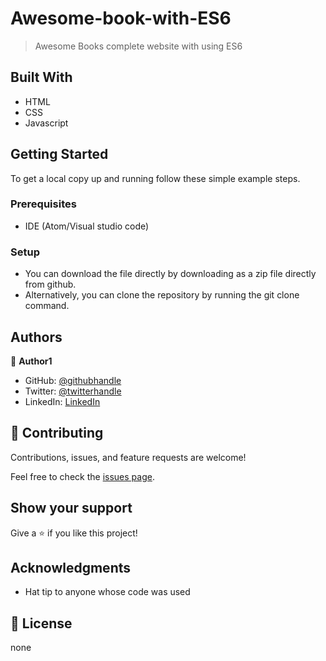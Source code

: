 # Awesome-book-with-ES6

> Awesome Books complete website with using ES6

## Built With

- HTML
- CSS
- Javascript

## Getting Started

To get a local copy up and running follow these simple example steps.

### Prerequisites
- IDE (Atom/Visual studio code)

### Setup
- You can download the file directly by downloading as a zip file directly from github.
- Alternatively, you can clone the repository by running the git clone command. 


## Authors

👤 **Author1**

- GitHub: [@githubhandle](https://github.com/aster-alemu)
- Twitter: [@twitterhandle](https://twitter.com/asterAlemu)
- LinkedIn: [LinkedIn](https://linkedin.com/in/asterAlemu)

## 🤝 Contributing

Contributions, issues, and feature requests are welcome!

Feel free to check the [issues page](../../issues/).

## Show your support

Give a ⭐️ if you like this project!

## Acknowledgments

- Hat tip to anyone whose code was used

## 📝 License

none